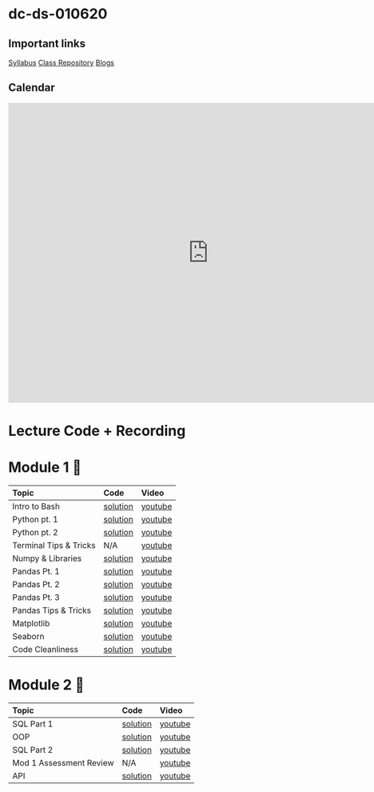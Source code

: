 # dc-ds-010620

## Important links 

[Syllabus](https://drive.google.com/file/d/1GV1nO8scPDJ6YRjHhkZdivPyLsZ90CQx/view?usp=sharing)
[Class Repository](https://github.com/learn-co-students/dc-ds-01-06-20)
[Blogs](https://docs.google.com/spreadsheets/d/1HS4szUwDqOiD7NIsetep_sf9pWLOT2X91E61eGSNzAM/edit?folder=1tl3FNqDTD6yppV0boSqzqS4WAqa-K9vy#gid=0)
<!--- [Office Hours w/ Jonnel](https://calendar.google.com/calendar/selfsched?sstoken=UU5wV2d1aW1QMFVofGRlZmF1bHR8ODY0MjExZDE2YjRjNTMzMWNhNDZlODExM2NkOWI0MDg)
 --->

## Calendar

<iframe src="https://calendar.google.com/calendar/embed?src=flatironschool.com_vjc68blnnlkla38ba9693b6bjc%40group.calendar.google.com&ctz=America%2FNew_York&mode=WEEK" style="border: 0" width="800" height="600" frameborder="0" scrolling="no"></iframe>

# Lecture Code + Recording
# Module 1 🌱
| Topic | Code | Video |
|:---|:---|:---|
|Intro to Bash| [solution](https://github.com/learn-co-students/dc-ds-010620/blob/master/module-1/day-1-bash/terminal.html) |[youtube](https://youtu.be/0NRpIHMaVZs)|
|Python pt. 1|[solution](https://github.com/learn-co-students/dc-ds-010620/blob/master/module-1/day-2-python-1/python-fundamentals-enkeboll.ipynb)|[youtube](https://youtu.be/7kVSR_7HSwg)|
|Python pt. 2|[solution](https://github.com/learn-co-students/dc-ds-010620/blob/master/module-1/day-3-python-2/python-2-enkeboll.ipynb)|[youtube](https://youtu.be/lNTEQQz4FPU)|
|Terminal Tips & Tricks|N/A|[youtube](https://youtu.be/UCZtT_yckcI)|
|Numpy & Libraries|[solution](https://github.com/learn-co-students/dc-ds-010620/blob/master/module-1/day-4-libraries-numpy/libraries-numpy-pandas-enkeboll.ipynb)|[youtube](https://youtu.be/cYbltXh1uTU)|
|Pandas Pt. 1|[solution](https://github.com/learn-co-students/dc-ds-010620/blob/master/module-1/day-5-pandas-1/pandas-1-enkeboll.ipynb)|[youtube](https://youtu.be/q6EZQDkOFG0)|
|Pandas Pt. 2|[solution](https://github.com/learn-co-students/dc-ds-010620/blob/master/module-1/day-6-pandas-2/manipulating_data_with_pandas-enkeboll.ipynb)|[youtube](https://youtu.be/hMrfZ9fsxjk)|
|Pandas Pt. 3|[solution](https://github.com/learn-co-students/dc-ds-010620/blob/master/module-1/day-7-pandas-3/manipulating_data_with_pandas-enkeboll.ipynb)|[youtube](https://youtu.be/_RwO_Y2HHvE)|
|Pandas Tips & Tricks|[solution](https://github.com/learn-co-students/dc-ds-010620/blob/master/module-1/day-7-coachlabpandas/Pandas%20Tips%20%26%20Review.ipynb)|[youtube](https://www.youtube.com/watch?v=40O2nfFtc4E&list=PLc6AmvC5ZybyO-sW8YdyJ86SRl4IZre0t&index=10&t=0s)|
|Matplotlib|[solution](https://github.com/learn-co-students/dc-ds-010620/blob/master/module-1/day-8-matplotlib/matplotlib-intro-enkeboll.ipynb)|[youtube](https://youtu.be/nOONXZpbRXE)|
|Seaborn|[solution](https://github.com/learn-co-students/dc-ds-010620/blob/master/module-1/day-9-seaborn/seaborn-enkeboll.ipynb)|[youtube](https://youtu.be/7aH7cgsACoE)|
|Code Cleanliness|[solution](https://github.com/learn-co-students/dc-ds-010620/blob/master/module-1/day-10-code-cleanliness/coding_best_practices-enkeboll.ipynb)|[youtube](https://youtu.be/YjTagvqJS40)|

# Module 2 🌿
| Topic | Code | Video |
|:---|:---|:---|
| SQL Part 1|[solution](https://github.com/learn-co-students/dc-ds-010620/blob/master/module-2/day-1-sql/sql-to-pandas.ipynb) |[youtube](https://youtu.be/OaXeUKxUVc4) |
|OOP|[solution](https://github.com/learn-co-students/dc-ds-010620/blob/master/module-2/day-2-oop/OOP.ipynb)|[youtube](https://youtu.be/hjP7wE0Pfq0)|
|SQL Part 2|[solution](https://github.com/learn-co-students/dc-ds-010620/blob/master/module-2/day-2-more-sql/more-sql-enkeboll.ipynb)|[youtube](https://youtu.be/DiWenAuHojg)|
|Mod 1 Assessment Review|N/A|[youtube](https://youtu.be/-DoZ_vpPp0c)|
|API|[solution](https://github.com/learn-co-students/dc-ds-010620/blob/master/module-2/day-3-apis/json-api.ipynb)|[youtube](https://youtu.be/PIReFkpkH-U)|
 
